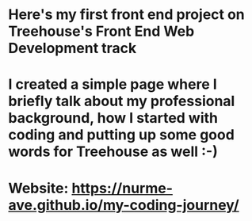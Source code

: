 # Here's my first front end project on Treehouse's Front End Web Development track
# I created a simple page where I briefly talk about my professional background, how I started with coding and putting up some good words for Treehouse as well :-)

# Website: https://nurme-ave.github.io/my-coding-journey/
